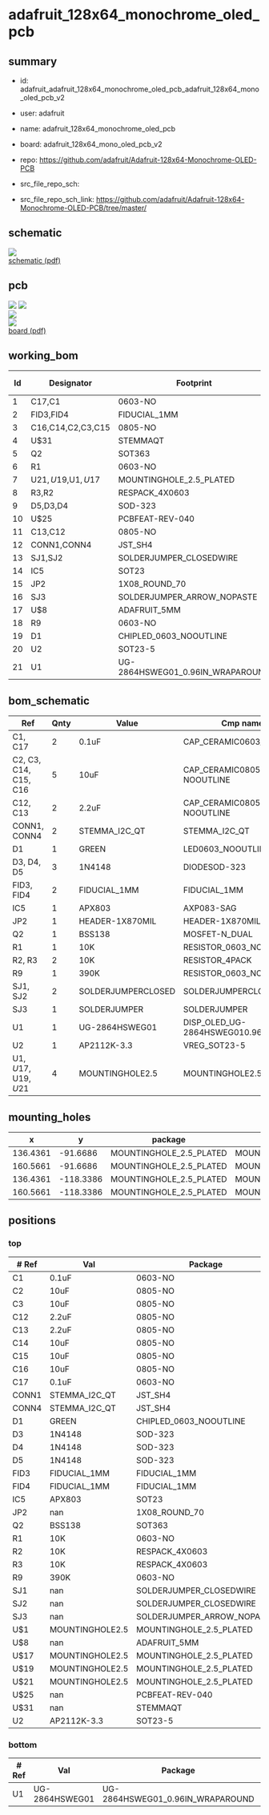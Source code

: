 # adafruit_128x64_monochrome_oled_pcb
 
## summary 
* id: adafruit_adafruit_128x64_monochrome_oled_pcb_adafruit_128x64_mono_oled_pcb_v2
* user: adafruit
* name: adafruit_128x64_monochrome_oled_pcb
* board: adafruit_128x64_mono_oled_pcb_v2
* repo: https://github.com/adafruit/Adafruit-128x64-Monochrome-OLED-PCB



* src_file_repo_sch: 
* src_file_repo_sch_link: https://github.com/adafruit/Adafruit-128x64-Monochrome-OLED-PCB/tree/master/

## schematic  
![](working_schematic_600.png)  
[schematic (pdf)](working_schematic.pdf)  

## pcb  
![](working_3d_600.png) 
![](working_3d_front_600.png)  
![](working_3d_back_600.png)  
![](working_600.png)  
[board (pdf)](working.pdf)  

## working_bom
| Id | Designator | Footprint | Quantity | Designation | Supplier and ref |  | None | 
| --- | --- | --- | --- | --- | --- | --- | --- | 
| 1 | C17,C1 | 0603-NO | 2 | 0.1uF |  |  | [''] | 
| 2 | FID3,FID4 | FIDUCIAL_1MM | 2 | FIDUCIAL_1MM |  |  | [''] | 
| 3 | C16,C14,C2,C3,C15 | 0805-NO | 5 | 10uF |  |  | [''] | 
| 4 | U$31 | STEMMAQT | 1 |  |  |  | [''] | 
| 5 | Q2 | SOT363 | 1 | BSS138 |  |  | [''] | 
| 6 | R1 | 0603-NO | 1 | 10K |  |  | [''] | 
| 7 | U$21,U$19,U$1,U$17 | MOUNTINGHOLE_2.5_PLATED | 4 | MOUNTINGHOLE2.5 |  |  | [''] | 
| 8 | R3,R2 | RESPACK_4X0603 | 2 | 10K |  |  | [''] | 
| 9 | D5,D3,D4 | SOD-323 | 3 | 1N4148 |  |  | [''] | 
| 10 | U$25 | PCBFEAT-REV-040 | 1 |  |  |  | [''] | 
| 11 | C13,C12 | 0805-NO | 2 | 2.2uF |  |  | [''] | 
| 12 | CONN1,CONN4 | JST_SH4 | 2 | STEMMA_I2C_QT |  |  | [''] | 
| 13 | SJ1,SJ2 | SOLDERJUMPER_CLOSEDWIRE | 2 |  |  |  | [''] | 
| 14 | IC5 | SOT23 | 1 | APX803 |  |  | [''] | 
| 15 | JP2 | 1X08_ROUND_70 | 1 |  |  |  | [''] | 
| 16 | SJ3 | SOLDERJUMPER_ARROW_NOPASTE | 1 |  |  |  | [''] | 
| 17 | U$8 | ADAFRUIT_5MM | 1 |  |  |  | [''] | 
| 18 | R9 | 0603-NO | 1 | 390K |  |  | [''] | 
| 19 | D1 | CHIPLED_0603_NOOUTLINE | 1 | GREEN |  |  | [''] | 
| 20 | U2 | SOT23-5 | 1 | AP2112K-3.3 |  |  | [''] | 
| 21 | U1 | UG-2864HSWEG01_0.96IN_WRAPAROUND | 1 | UG-2864HSWEG01 |  |  | [''] | 


## bom_schematic
| Ref | Qnty | Value | Cmp name | Footprint | Description | Vendor | DNP | 
| --- | --- | --- | --- | --- | --- | --- | --- | 
| C1, C17 | 2 | 0.1uF | CAP_CERAMIC0603_NO | working:0603-NO |  |  |  | 
| C2, C3, C14, C15, C16 | 5 | 10uF | CAP_CERAMIC0805-NOOUTLINE | working:0805-NO |  |  |  | 
| C12, C13 | 2 | 2.2uF | CAP_CERAMIC0805-NOOUTLINE | working:0805-NO |  |  |  | 
| CONN1, CONN4 | 2 | STEMMA_I2C_QT | STEMMA_I2C_QT | working:JST_SH4 |  |  |  | 
| D1 | 1 | GREEN | LED0603_NOOUTLINE | working:CHIPLED_0603_NOOUTLINE |  |  |  | 
| D3, D4, D5 | 3 | 1N4148 | DIODESOD-323 | working:SOD-323 |  |  |  | 
| FID3, FID4 | 2 | FIDUCIAL_1MM | FIDUCIAL_1MM | working:FIDUCIAL_1MM |  |  |  | 
| IC5 | 1 | APX803 | AXP083-SAG | working:SOT23 |  |  |  | 
| JP2 | 1 | HEADER-1X870MIL | HEADER-1X870MIL | working:1X08_ROUND_70 |  |  |  | 
| Q2 | 1 | BSS138 | MOSFET-N_DUAL | working:SOT363 |  |  |  | 
| R1 | 1 | 10K | RESISTOR_0603_NOOUT | working:0603-NO |  |  |  | 
| R2, R3 | 2 | 10K | RESISTOR_4PACK | working:RESPACK_4X0603 |  |  |  | 
| R9 | 1 | 390K | RESISTOR_0603_NOOUT | working:0603-NO |  |  |  | 
| SJ1, SJ2 | 2 | SOLDERJUMPERCLOSED | SOLDERJUMPERCLOSED | working:SOLDERJUMPER_CLOSEDWIRE |  |  |  | 
| SJ3 | 1 | SOLDERJUMPER | SOLDERJUMPER | working:SOLDERJUMPER_ARROW_NOPASTE |  |  |  | 
| U1 | 1 | UG-2864HSWEG01 | DISP_OLED_UG-2864HSWEG010.96{dblquote} | working:UG-2864HSWEG01_0.96IN_WRAPAROUND |  |  |  | 
| U2 | 1 | AP2112K-3.3 | VREG_SOT23-5 | working:SOT23-5 |  |  |  | 
| U$1, U$17, U$19, U$21 | 4 | MOUNTINGHOLE2.5 | MOUNTINGHOLE2.5 | working:MOUNTINGHOLE_2.5_PLATED |  |  |  | 


## mounting_holes
| x | y | package | value | ref | size | 
| --- | --- | --- | --- | --- | --- | 
| 136.4361 | -91.6686 | MOUNTINGHOLE_2.5_PLATED | MOUNTINGHOLE2.5 | U$1 | m3 | 
| 160.5661 | -91.6686 | MOUNTINGHOLE_2.5_PLATED | MOUNTINGHOLE2.5 | U$17 | m3 | 
| 136.4361 | -118.3386 | MOUNTINGHOLE_2.5_PLATED | MOUNTINGHOLE2.5 | U$19 | m3 | 
| 160.5661 | -118.3386 | MOUNTINGHOLE_2.5_PLATED | MOUNTINGHOLE2.5 | U$21 | m3 | 


## positions
### top
| # Ref | Val | Package | PosX | PosY | Rot | Side | 
| --- | --- | --- | --- | --- | --- | --- | 
| C1 | 0.1uF | 0603-NO | 141.1351 | -95.9866 | 90.0 | top | 
| C2 | 10uF | 0805-NO | 135.6741 | -96.1136 | -90.0 | top | 
| C3 | 10uF | 0805-NO | 142.7861 | -96.1136 | 90.0 | top | 
| C12 | 2.2uF | 0805-NO | 155.7965 | -105.0646 | 90.0 | top | 
| C13 | 2.2uF | 0805-NO | 153.5105 | -105.0646 | 90.0 | top | 
| C14 | 10uF | 0805-NO | 140.8811 | -104.9782 | -90.0 | top | 
| C15 | 10uF | 0805-NO | 151.5975 | -105.0646 | -90.0 | top | 
| C16 | 10uF | 0805-NO | 142.7861 | -104.9782 | -90.0 | top | 
| C17 | 0.1uF | 0603-NO | 149.9465 | -105.0646 | -90.0 | top | 
| CONN1 | STEMMA_I2C_QT | JST_SH4 | 160.5661 | -104.3686 | 90.0 | top | 
| CONN4 | STEMMA_I2C_QT | JST_SH4 | 136.4361 | -104.3686 | -90.0 | top | 
| D1 | GREEN | CHIPLED_0603_NOOUTLINE | 135.6741 | -108.6866 | 90.0 | top | 
| D3 | 1N4148 | SOD-323 | 145.8087 | -94.8436 | 0.0 | top | 
| D4 | 1N4148 | SOD-323 | 150.3045 | -95.0976 | 180.0 | top | 
| D5 | 1N4148 | SOD-323 | 153.5811 | -95.9612 | -90.0 | top | 
| FID3 | FIDUCIAL_1MM | FIDUCIAL_1MM | 134.9121 | -112.3061 | 0.0 | top | 
| FID4 | FIDUCIAL_1MM | FIDUCIAL_1MM | 162.0901 | -94.4245 | 0.0 | top | 
| IC5 | APX803 | SOT23 | 147.2311 | -104.6226 | 0.0 | top | 
| JP2 | nan | 1X08_ROUND_70 | 148.5011 | -91.6686 | 180.0 | top | 
| Q2 | BSS138 | SOT363 | 159.8041 | -95.8596 | 90.0 | top | 
| R1 | 10K | 0603-NO | 135.8011 | -110.3376 | 0.0 | top | 
| R2 | 10K | RESPACK_4X0603 | 150.1521 | -97.5106 | 180.0 | top | 
| R3 | 10K | RESPACK_4X0603 | 156.2481 | -96.1136 | 90.0 | top | 
| R9 | 390K | 0603-NO | 144.4371 | -105.1052 | -90.0 | top | 
| SJ1 | nan | SOLDERJUMPER_CLOSEDWIRE | 146.8567 | -98.9076 | -90.0 | top | 
| SJ2 | nan | SOLDERJUMPER_CLOSEDWIRE | 144.5415 | -98.9076 | -90.0 | top | 
| SJ3 | nan | SOLDERJUMPER_ARROW_NOPASTE | 154.3431 | -99.6696 | 180.0 | top | 
| U$1 | MOUNTINGHOLE2.5 | MOUNTINGHOLE_2.5_PLATED | 136.4361 | -91.6686 | 0.0 | top | 
| U$8 | nan | ADAFRUIT_5MM | 157.8991 | -115.4176 | 0.0 | top | 
| U$17 | MOUNTINGHOLE2.5 | MOUNTINGHOLE_2.5_PLATED | 160.5661 | -91.6686 | 0.0 | top | 
| U$19 | MOUNTINGHOLE2.5 | MOUNTINGHOLE_2.5_PLATED | 136.4361 | -118.3386 | 0.0 | top | 
| U$21 | MOUNTINGHOLE2.5 | MOUNTINGHOLE_2.5_PLATED | 160.5661 | -118.3386 | 0.0 | top | 
| U$25 | nan | PCBFEAT-REV-040 | 135.2931 | -114.5286 | 0.0 | top | 
| U$31 | nan | STEMMAQT | 134.1501 | -101.0666 | 0.0 | top | 
| U2 | AP2112K-3.3 | SOT23-5 | 138.5951 | -96.3676 | 180.0 | top | 

### bottom
| # Ref | Val | Package | PosX | PosY | Rot | Side | 
| --- | --- | --- | --- | --- | --- | --- | 
| U1 | UG-2864HSWEG01 | UG-2864HSWEG01_0.96IN_WRAPAROUND | 148.5011 | -108.3056 | 180.0 | bottom | 

